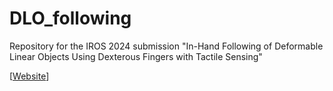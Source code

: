 # DLO_following
Repository for the IROS 2024 submission "In-Hand Following of Deformable Linear Objects Using Dexterous Fingers with Tactile Sensing"

[[Website](https://mingrui-yu.github.io/DLO_following/)]

